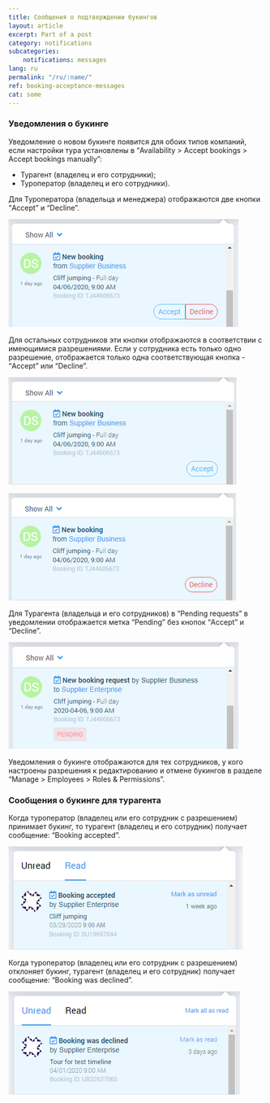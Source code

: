 ```yaml
---
title: Сообщения о подтверждении букингов
layout: article
excerpt: Part of a post
category: notifications
subcategories:
    notifications: messages
lang: ru
permalink: "/ru/:name/"
ref: booking-acceptance-messages
cat: some
---
```


### **Уведомления о букинге**

Уведомление о новом букинге появится для обоих типов компаний, если настройки тура установлены в “Availability > Accept bookings > Accept bookings manually”:
- Турагент (владелец и его сотрудники);
- Туроператор (владелец и его сотрудники). 

Для Туроператора (владельца и менеджера) отображаются две кнопки “Accept” и “Decline”. 

![Booking_acceptance_messages1](/assets/images/booking_acceptance_messages1.png)

Для остальных сотрудников эти кнопки отображаются в соответствии с имеющимися разрешениями. Если у сотрудника есть только одно разрешение, отображается только одна соответствующая кнопка - “Accept” или “Decline”.

![Booking_acceptance_messages2](/assets/images/booking_acceptance_messages2.png)

![Booking_acceptance_messages3](/assets/images/booking_acceptance_messages3.png)

Для Турагента (владельца и его сотрудников) в “Pending requests” в уведомлении отображается метка “Pending” без кнопок “Accept” и “Decline”.

![Booking_acceptance_messages4](/assets/images/booking_acceptance_messages4.png)

Уведомления о букинге отображаются для тех сотрудников, у кого настроены разрешения к редактированию и отмене букингов в разделе “Manage > Employees > Roles & Permissions”. 

### **Сообщения о букинге для турагента**

Когда туроператор (владелец или его сотрудник с разрешением) принимает букинг, то турагент (владелец и его сотрудник) получает сообщение: “Booking accepted”.
  
![Booking_acceptance_messages5](/assets/images/booking_acceptance_messages5.png)

Когда туроператор (владелец или его сотрудник с разрешением) отклоняет букинг, турагент (владелец и его сотрудник) получает сообщение: “Booking was declined”.
  
![Booking_acceptance_messages6](/assets/images/booking_acceptance_messages6.png)
